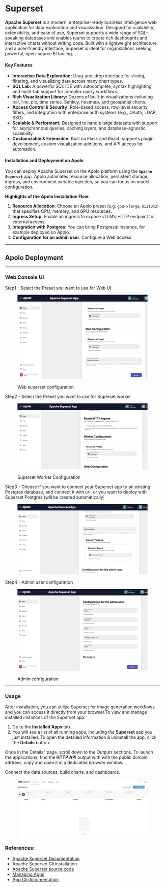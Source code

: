 # Superset

**Apache Superset** is a modern, enterprise-ready business intelligence web application for data exploration and visualization. Designed for scalability, extensibility, and ease of use, Superset supports a wide range of SQL-speaking databases and enables teams to create rich dashboards and interactive charts without writing code. Built with a lightweight architecture and a user-friendly interface, Superset is ideal for organizations seeking powerful, open-source BI tooling.

#### Key Features

* **Interactive Data Exploration:** Drag-and-drop interface for slicing, filtering, and visualizing data across many chart types.
* **SQL Lab:** A powerful SQL IDE with autocomplete, syntax highlighting, and multi-tab support for complex query workflows.
* **Rich Visualization Library:** Dozens of built-in visualizations including bar, line, pie, time series, Sankey, heatmap, and geospatial charts.
* **Access Control & Security:** Role-based access, row-level security filters, and integration with enterprise auth systems (e.g., OAuth, LDAP, SSO).
* **Scalable & Performant:** Designed to handle large datasets with support for asynchronous queries, caching layers, and database-agnostic scalability.
* **Customizable & Extensible:** Built on Flask and React; supports plugin development, custom visualization additions, and API access for automation.

#### Installation and Deployment on Apolo

You can deploy Apache Superset on the Apolo platform using the **`Apache Superset`** app. Apolo automates resource allocation, persistent storage, ingress, and environment variable injection, so you can focus on model configuration.

**Highlights of the Apolo Installation Flow**:

1. **Resource Allocation**: Choose an Apolo preset (e.g. `gpu-xlarge`, `mi210x2`) that specifies CPU, memory, and GPU resources.
2. **Ingress Setup**: Enable an ingress to expose vLLM’s HTTP endpoint for external access.
3. **Integration with Postgres**: You can bring Postgresql instance, for example deployed on Apolo.
4. **Configuration for an admin user**: Configure a Web access.

***

## Apolo Deployment

***

### Web Console UI

Step1 - Select the Preset you want to use for Web UI

<figure><img src="../../../../.gitbook/assets/image (50).png" alt=""><figcaption><p>Web superset configuration</p></figcaption></figure>

Step2 - Select the Preset you want to use for Superset worker

<figure><img src="../../../../.gitbook/assets/image (51).png" alt=""><figcaption><p>Superset Worker Configuration</p></figcaption></figure>

Step3 - Choose if you want to connect your Superset app to an existing Postgres database, and connect it with url, or you want to deploy with Superset Postgres (will be created automatically)

<figure><img src="../../../../.gitbook/assets/image (52).png" alt=""><figcaption></figcaption></figure>

Step4 - Admin user configuration

<figure><img src="../../../../.gitbook/assets/image (53).png" alt=""><figcaption><p>Admin configuration</p></figcaption></figure>

***

### Usage

After installation, you can utilize Superset for image generation workflows and you can access it directly from your browser.To view and manage installed instances of the Superset app:

1. Go to the **Installed Apps** tab.
2. You will see a list of all running apps, including the **Superset** app you just installed. To open the detailed information & uninstall the app, click the **Details** button.

Once in the Details" page, scroll down to the Outputs sections. To launch the applications, find the **HTTP API** output with with the public domain address, copy and open it in a dedicated browser window.

Connect the data sources, build charts, and dashboards.

<figure><img src="../../../../.gitbook/assets/image (54).png" alt=""><figcaption></figcaption></figure>

### References:

* [Apache Superset Documentation](https://superset.apache.org/docs/intro)
* Apache Superset Cli installation
* [Apache Superset source code](https://github.com/apache/superset)
* [Managing Apps](../managing-apps.md)
* [App Cli documentation](../../../../apolo-concepts-cli/apps/)

